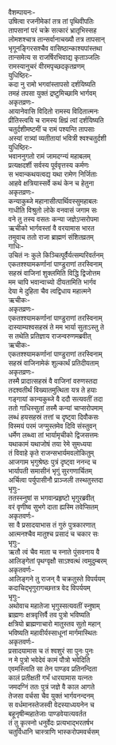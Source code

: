 वैशम्पायनः-  
उषित्वा रजनीमेकां तत्र तां पृथिवीपतिः  
तापसानां परं चक्रे सत्कारं भ्रातृभिस्सह  
लोमशश्चात्र तान्सर्वानाचख्यौ तत्र तापसान्  
भृगूनङ्गिरसश्चैव वासिष्ठान्काश्यपांस्तथा  
तान्समेत्य स राजर्षिरभिवाद्य कृताञ्जलिः  
रामस्यानुचरं वीरमपृच्छदकृतव्रणम्  
युधिष्ठिरः-  
कदा नु रामो भगवांस्तापसो दर्शयिष्यति  
तमहं तपसा युक्तं द्रष्टुमिच्छामि भार्गवम्  
अकृतव्रणः-  
आयानेवासि विदितो रामस्य विदितात्मनः  
प्रीतिस्त्वयि च रामस्य क्षिप्रं त्वां दर्शयिष्यति  
चतुर्दशीमष्टमीं च रामं पश्यन्ति तापसाः  
अस्यां रात्र्यां व्यतीतायां भवित्री श्वश्चतुर्दशी  
युधिष्ठिरः-  
भवाननुगतो रामं जामदग्न्यं महाबलम्  
प्रत्यक्षदर्शी सर्वस्य पूर्ववृत्तस्य कर्मणः  
स भवान्कथयत्वद्य यथा रामेण निर्जिताः  
आहवे क्षत्रियास्सर्वे कथं केन च हेतुना  
अकृतव्रणः-  
कन्याकुब्जे महानासीत्पार्थिवस्सुमहाबलः  
गाधीति विश्रुतो लोके वनवासं जगाम सः  
वने तु तस्य वसतः कन्या जज्ञेऽप्सरोपमा  
ऋचीको भार्गवस्तां वै वरयामास भारत  
तमुवाच ततो राजा ब्राह्मणं संशितव्रतम्  
गाधिः-  
उचितं नः कुले किञ्चित्पूर्वैर्यत्सम्परिवर्तनम्  
एकतश्श्यामकर्णानां पाण्डुराणां तरस्विनाम्  
सहस्रं वाजिनां शुक्लमिति विद्धि द्विजोत्तम  
मम चापि भवान्वाच्यो दीयतामिति भार्गव  
देया मे दुहिता चैव त्वद्विधाय महात्मने  
ऋचीकः-  
अकृतव्रणः-  
एकतश्श्यामकर्णानां पाण्डुराणां तरस्विनाम्  
दास्याम्यश्वसहस्रं ते मम भार्या सुताऽस्तु ते  
स तथेति प्रतिज्ञाय राजन्वरुणमब्रवीत्  
ऋचीकः-  
एकतश्श्यामकर्णानां पाण्डुराणां तरस्विनाम्  
सहस्रं वाजिनामेकं शुल्कार्थं प्रतिदीयताम्  
अकृतव्रणः-  
तस्मै प्रादात्सहस्रं वै वाजिनां वरुणस्तदा  
तदश्वतीर्थं विख्यातमुत्थिता यत्र ते हयाः  
गङ्गायां कान्यकुब्जे वै ददौ सत्यवतीं तदा  
ततो गाधिस्सुतां तस्मै कन्यां चाप्सरोपमाम्  
लब्धं हयसहस्रं तत्तां च दृष्ट्वा दिवौकसः  
विस्मयं परमं जग्मुस्तमेव दिवि संस्तुवन्  
धर्मेण लब्ध्वा तां भार्यामृचीको द्विजसत्तमः  
यथाकामं यथाजोषं तया रेमे सुमध्यया  
तं विवाहे कृते राजन्सभार्यमवलोकितुम्  
आजगाम भृगुश्रेष्ठः पुत्रं दृष्ट्वा ननन्द च  
भार्यापती समासीनं भृगुं सुरगणार्चितम्  
अर्चित्वा पर्युपासीनौ प्राञ्जली तस्थतुस्तदा  
भृगुः-  
ततस्स्नुषां स भगवान्प्रहृष्टो भृगुरब्रवीत्  
वरं वृणीष्व सुभगे दाता ह्यस्मि तवेप्सितम्  
अकृतवर्णः-  
सा वै प्रसादयाभास तं गुरुं पुत्रकारणात्  
आत्मनश्चैव मातुश्च प्रसादं च चकार सः  
भृगुः-  
ऋतौ त्वं चैव माता च स्नाते पुंसवनाय वै  
आलिङ्गेतां पृथग्वृक्षौ साऽश्वत्थं त्वमुदुम्बरम्  
अकृतवर्णः-  
आलिङ्गने तु राजन् वै चक्रतुस्ते विपर्ययम्  
कदाचिद्भृगुरागच्छत्तत्र वेद विपर्ययम्  
भृगुः-  
अथोवाच महातेजा भृगुस्सत्यवतीं स्नुषाम्  
ब्राह्मणः क्षत्रवृत्तिर्वै तव पुत्रो भविष्यति  
क्षत्रियो ब्राह्मणाचारो मातुस्तव सुतो महान्  
भविष्यति महावीर्यस्साधूनां मार्गमास्थितः  
अकृतवर्णः-  
प्रसादयामास च तं श्वशुरं सा पुनः पुनः  
न मे पुत्रो भवेदेवं कामं पौत्रो भवेदिति  
एवमस्त्विति सा तेन पाण्डव प्रतिनन्दिता  
कालं प्रतीक्षती गर्भं धारयामास यत्नतः  
जमदग्निं ततः पुत्रं जज्ञे वै काल आगते  
तेजसा वर्चसा चैव युक्तं भार्गवनन्दनम्  
स वर्धमानस्तेजस्वी वेदस्याध्ययनेन च  
बहूनृषीन्महातेजाः पाण्डवेयात्यवर्तत  
तं तु कृत्स्नो धनुर्वेदः प्रत्यभाद्भरतर्षभ  
चतुर्विधानि चास्त्राणि भास्करोपमवर्चसम्  
